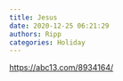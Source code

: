 ```yaml
---
title: Jesus
date: 2020-12-25 06:21:29
authors: Ripp
categories: Holiday
---
```


 https://abc13.com/8934164/